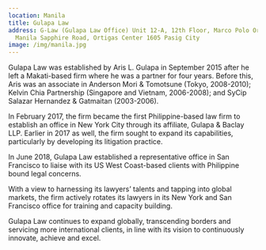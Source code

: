 ```yaml
---
location: Manila
title: Gulapa Law
address: G-Law (Gulapa Law Office) Unit 12-A, 12th Floor, Marco Polo Ortigas
  Manila Sapphire Road, Ortigas Center 1605 Pasig City
image: /img/manila.jpg
---
```


Gulapa Law was established by Aris L. Gulapa in September 2015 after he left a Makati-based firm where he was a partner for four years. Before this, Aris was an associate in Anderson Mori & Tomotsune (Tokyo, ‎2008-2010); Kelvin Chia Partnership (Singapore and Vietnam, ‎2006-2008); and SyCip Salazar Hernandez & Gatmaitan ‎(2003-2006).

In February 2017, the firm became the first Philippine-based law firm to establish an office in New York City through its affiliate, Gulapa & Baclay LLP. Earlier in 2017 as well, the firm sought to expand its capabilities, particularly by developing its litigation practice.

In June 2018, Gulapa Law established a representative office in San Francisco to liaise with its US West Coast-based clients with Philippine bound legal concerns.

With a view to harnessing its lawyers’ talents and tapping into global markets, the firm actively rotates its lawyers in its New York and San Francisco office for training and capacity building.

Gulapa Law continues to expand globally, transcending borders and servicing more international clients, in line with its vision to continuously innovate, achieve and excel.
